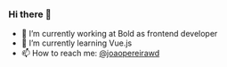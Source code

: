 ### Hi there 👋

- 🔭 I’m currently working at Bold as frontend developer
- 🌱 I’m currently learning Vue.js
- 📫 How to reach me: [@joaopereirawd](https://twitter.com/joaopereirawd)


